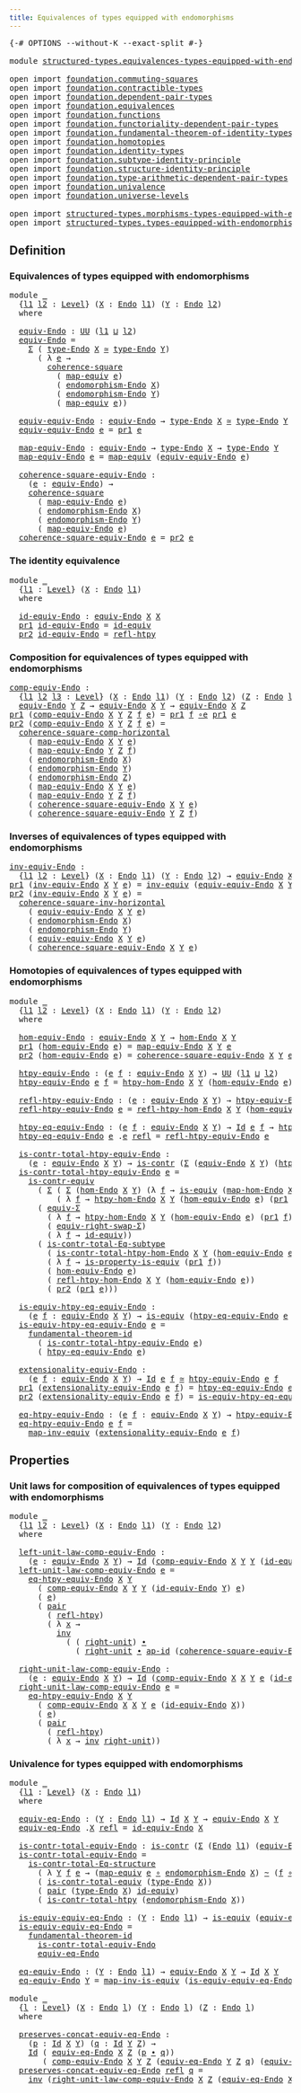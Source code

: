```yaml
---
title: Equivalences of types equipped with endomorphisms
---
```


<pre class="Agda"><a id="75" class="Symbol">{-#</a> <a id="79" class="Keyword">OPTIONS</a> <a id="87" class="Pragma">--without-K</a> <a id="99" class="Pragma">--exact-split</a> <a id="113" class="Symbol">#-}</a>

<a id="118" class="Keyword">module</a> <a id="125" href="structured-types.equivalences-types-equipped-with-endomorphisms.html" class="Module">structured-types.equivalences-types-equipped-with-endomorphisms</a> <a id="189" class="Keyword">where</a>

<a id="196" class="Keyword">open</a> <a id="201" class="Keyword">import</a> <a id="208" href="foundation.commuting-squares.html" class="Module">foundation.commuting-squares</a>
<a id="237" class="Keyword">open</a> <a id="242" class="Keyword">import</a> <a id="249" href="foundation.contractible-types.html" class="Module">foundation.contractible-types</a>
<a id="279" class="Keyword">open</a> <a id="284" class="Keyword">import</a> <a id="291" href="foundation.dependent-pair-types.html" class="Module">foundation.dependent-pair-types</a>
<a id="323" class="Keyword">open</a> <a id="328" class="Keyword">import</a> <a id="335" href="foundation.equivalences.html" class="Module">foundation.equivalences</a>
<a id="359" class="Keyword">open</a> <a id="364" class="Keyword">import</a> <a id="371" href="foundation.functions.html" class="Module">foundation.functions</a>
<a id="392" class="Keyword">open</a> <a id="397" class="Keyword">import</a> <a id="404" href="foundation.functoriality-dependent-pair-types.html" class="Module">foundation.functoriality-dependent-pair-types</a>
<a id="450" class="Keyword">open</a> <a id="455" class="Keyword">import</a> <a id="462" href="foundation.fundamental-theorem-of-identity-types.html" class="Module">foundation.fundamental-theorem-of-identity-types</a>
<a id="511" class="Keyword">open</a> <a id="516" class="Keyword">import</a> <a id="523" href="foundation.homotopies.html" class="Module">foundation.homotopies</a>
<a id="545" class="Keyword">open</a> <a id="550" class="Keyword">import</a> <a id="557" href="foundation.identity-types.html" class="Module">foundation.identity-types</a>
<a id="583" class="Keyword">open</a> <a id="588" class="Keyword">import</a> <a id="595" href="foundation.subtype-identity-principle.html" class="Module">foundation.subtype-identity-principle</a>
<a id="633" class="Keyword">open</a> <a id="638" class="Keyword">import</a> <a id="645" href="foundation.structure-identity-principle.html" class="Module">foundation.structure-identity-principle</a>
<a id="685" class="Keyword">open</a> <a id="690" class="Keyword">import</a> <a id="697" href="foundation.type-arithmetic-dependent-pair-types.html" class="Module">foundation.type-arithmetic-dependent-pair-types</a>
<a id="745" class="Keyword">open</a> <a id="750" class="Keyword">import</a> <a id="757" href="foundation.univalence.html" class="Module">foundation.univalence</a>
<a id="779" class="Keyword">open</a> <a id="784" class="Keyword">import</a> <a id="791" href="foundation.universe-levels.html" class="Module">foundation.universe-levels</a>

<a id="819" class="Keyword">open</a> <a id="824" class="Keyword">import</a> <a id="831" href="structured-types.morphisms-types-equipped-with-endomorphisms.html" class="Module">structured-types.morphisms-types-equipped-with-endomorphisms</a>
<a id="892" class="Keyword">open</a> <a id="897" class="Keyword">import</a> <a id="904" href="structured-types.types-equipped-with-endomorphisms.html" class="Module">structured-types.types-equipped-with-endomorphisms</a>
</pre>
## Definition

### Equivalences of types equipped with endomorphisms

<pre class="Agda"><a id="1038" class="Keyword">module</a> <a id="1045" href="structured-types.equivalences-types-equipped-with-endomorphisms.html#1045" class="Module">_</a>
  <a id="1049" class="Symbol">{</a><a id="1050" href="structured-types.equivalences-types-equipped-with-endomorphisms.html#1050" class="Bound">l1</a> <a id="1053" href="structured-types.equivalences-types-equipped-with-endomorphisms.html#1053" class="Bound">l2</a> <a id="1056" class="Symbol">:</a> <a id="1058" href="Agda.Primitive.html#597" class="Postulate">Level</a><a id="1063" class="Symbol">}</a> <a id="1065" class="Symbol">(</a><a id="1066" href="structured-types.equivalences-types-equipped-with-endomorphisms.html#1066" class="Bound">X</a> <a id="1068" class="Symbol">:</a> <a id="1070" href="structured-types.types-equipped-with-endomorphisms.html#454" class="Function">Endo</a> <a id="1075" href="structured-types.equivalences-types-equipped-with-endomorphisms.html#1050" class="Bound">l1</a><a id="1077" class="Symbol">)</a> <a id="1079" class="Symbol">(</a><a id="1080" href="structured-types.equivalences-types-equipped-with-endomorphisms.html#1080" class="Bound">Y</a> <a id="1082" class="Symbol">:</a> <a id="1084" href="structured-types.types-equipped-with-endomorphisms.html#454" class="Function">Endo</a> <a id="1089" href="structured-types.equivalences-types-equipped-with-endomorphisms.html#1053" class="Bound">l2</a><a id="1091" class="Symbol">)</a>
  <a id="1095" class="Keyword">where</a>

  <a id="1104" href="structured-types.equivalences-types-equipped-with-endomorphisms.html#1104" class="Function">equiv-Endo</a> <a id="1115" class="Symbol">:</a> <a id="1117" href="foundation-core.universe-levels.html#235" class="Primitive">UU</a> <a id="1120" class="Symbol">(</a><a id="1121" href="structured-types.equivalences-types-equipped-with-endomorphisms.html#1050" class="Bound">l1</a> <a id="1124" href="Agda.Primitive.html#810" class="Primitive Operator">⊔</a> <a id="1126" href="structured-types.equivalences-types-equipped-with-endomorphisms.html#1053" class="Bound">l2</a><a id="1128" class="Symbol">)</a>
  <a id="1132" href="structured-types.equivalences-types-equipped-with-endomorphisms.html#1104" class="Function">equiv-Endo</a> <a id="1143" class="Symbol">=</a>
    <a id="1149" href="foundation-core.dependent-pair-types.html#515" class="Record">Σ</a> <a id="1151" class="Symbol">(</a> <a id="1153" href="structured-types.types-equipped-with-endomorphisms.html#558" class="Function">type-Endo</a> <a id="1163" href="structured-types.equivalences-types-equipped-with-endomorphisms.html#1066" class="Bound">X</a> <a id="1165" href="foundation-core.equivalences.html#1621" class="Function Operator">≃</a> <a id="1167" href="structured-types.types-equipped-with-endomorphisms.html#558" class="Function">type-Endo</a> <a id="1177" href="structured-types.equivalences-types-equipped-with-endomorphisms.html#1080" class="Bound">Y</a><a id="1178" class="Symbol">)</a>
      <a id="1186" class="Symbol">(</a> <a id="1188" class="Symbol">λ</a> <a id="1190" href="structured-types.equivalences-types-equipped-with-endomorphisms.html#1190" class="Bound">e</a> <a id="1192" class="Symbol">→</a>
        <a id="1202" href="foundation-core.commuting-squares.html#545" class="Function">coherence-square</a>
          <a id="1229" class="Symbol">(</a> <a id="1231" href="foundation-core.equivalences.html#1821" class="Function">map-equiv</a> <a id="1241" href="structured-types.equivalences-types-equipped-with-endomorphisms.html#1190" class="Bound">e</a><a id="1242" class="Symbol">)</a>
          <a id="1254" class="Symbol">(</a> <a id="1256" href="structured-types.types-equipped-with-endomorphisms.html#598" class="Function">endomorphism-Endo</a> <a id="1274" href="structured-types.equivalences-types-equipped-with-endomorphisms.html#1066" class="Bound">X</a><a id="1275" class="Symbol">)</a>
          <a id="1287" class="Symbol">(</a> <a id="1289" href="structured-types.types-equipped-with-endomorphisms.html#598" class="Function">endomorphism-Endo</a> <a id="1307" href="structured-types.equivalences-types-equipped-with-endomorphisms.html#1080" class="Bound">Y</a><a id="1308" class="Symbol">)</a>
          <a id="1320" class="Symbol">(</a> <a id="1322" href="foundation-core.equivalences.html#1821" class="Function">map-equiv</a> <a id="1332" href="structured-types.equivalences-types-equipped-with-endomorphisms.html#1190" class="Bound">e</a><a id="1333" class="Symbol">))</a>

  <a id="1339" href="structured-types.equivalences-types-equipped-with-endomorphisms.html#1339" class="Function">equiv-equiv-Endo</a> <a id="1356" class="Symbol">:</a> <a id="1358" href="structured-types.equivalences-types-equipped-with-endomorphisms.html#1104" class="Function">equiv-Endo</a> <a id="1369" class="Symbol">→</a> <a id="1371" href="structured-types.types-equipped-with-endomorphisms.html#558" class="Function">type-Endo</a> <a id="1381" href="structured-types.equivalences-types-equipped-with-endomorphisms.html#1066" class="Bound">X</a> <a id="1383" href="foundation-core.equivalences.html#1621" class="Function Operator">≃</a> <a id="1385" href="structured-types.types-equipped-with-endomorphisms.html#558" class="Function">type-Endo</a> <a id="1395" href="structured-types.equivalences-types-equipped-with-endomorphisms.html#1080" class="Bound">Y</a>
  <a id="1399" href="structured-types.equivalences-types-equipped-with-endomorphisms.html#1339" class="Function">equiv-equiv-Endo</a> <a id="1416" href="structured-types.equivalences-types-equipped-with-endomorphisms.html#1416" class="Bound">e</a> <a id="1418" class="Symbol">=</a> <a id="1420" href="foundation-core.dependent-pair-types.html#605" class="Field">pr1</a> <a id="1424" href="structured-types.equivalences-types-equipped-with-endomorphisms.html#1416" class="Bound">e</a>
  
  <a id="1431" href="structured-types.equivalences-types-equipped-with-endomorphisms.html#1431" class="Function">map-equiv-Endo</a> <a id="1446" class="Symbol">:</a> <a id="1448" href="structured-types.equivalences-types-equipped-with-endomorphisms.html#1104" class="Function">equiv-Endo</a> <a id="1459" class="Symbol">→</a> <a id="1461" href="structured-types.types-equipped-with-endomorphisms.html#558" class="Function">type-Endo</a> <a id="1471" href="structured-types.equivalences-types-equipped-with-endomorphisms.html#1066" class="Bound">X</a> <a id="1473" class="Symbol">→</a> <a id="1475" href="structured-types.types-equipped-with-endomorphisms.html#558" class="Function">type-Endo</a> <a id="1485" href="structured-types.equivalences-types-equipped-with-endomorphisms.html#1080" class="Bound">Y</a>
  <a id="1489" href="structured-types.equivalences-types-equipped-with-endomorphisms.html#1431" class="Function">map-equiv-Endo</a> <a id="1504" href="structured-types.equivalences-types-equipped-with-endomorphisms.html#1504" class="Bound">e</a> <a id="1506" class="Symbol">=</a> <a id="1508" href="foundation-core.equivalences.html#1821" class="Function">map-equiv</a> <a id="1518" class="Symbol">(</a><a id="1519" href="structured-types.equivalences-types-equipped-with-endomorphisms.html#1339" class="Function">equiv-equiv-Endo</a> <a id="1536" href="structured-types.equivalences-types-equipped-with-endomorphisms.html#1504" class="Bound">e</a><a id="1537" class="Symbol">)</a>

  <a id="1542" href="structured-types.equivalences-types-equipped-with-endomorphisms.html#1542" class="Function">coherence-square-equiv-Endo</a> <a id="1570" class="Symbol">:</a>
    <a id="1576" class="Symbol">(</a><a id="1577" href="structured-types.equivalences-types-equipped-with-endomorphisms.html#1577" class="Bound">e</a> <a id="1579" class="Symbol">:</a> <a id="1581" href="structured-types.equivalences-types-equipped-with-endomorphisms.html#1104" class="Function">equiv-Endo</a><a id="1591" class="Symbol">)</a> <a id="1593" class="Symbol">→</a>
    <a id="1599" href="foundation-core.commuting-squares.html#545" class="Function">coherence-square</a>
      <a id="1622" class="Symbol">(</a> <a id="1624" href="structured-types.equivalences-types-equipped-with-endomorphisms.html#1431" class="Function">map-equiv-Endo</a> <a id="1639" href="structured-types.equivalences-types-equipped-with-endomorphisms.html#1577" class="Bound">e</a><a id="1640" class="Symbol">)</a>
      <a id="1648" class="Symbol">(</a> <a id="1650" href="structured-types.types-equipped-with-endomorphisms.html#598" class="Function">endomorphism-Endo</a> <a id="1668" href="structured-types.equivalences-types-equipped-with-endomorphisms.html#1066" class="Bound">X</a><a id="1669" class="Symbol">)</a>
      <a id="1677" class="Symbol">(</a> <a id="1679" href="structured-types.types-equipped-with-endomorphisms.html#598" class="Function">endomorphism-Endo</a> <a id="1697" href="structured-types.equivalences-types-equipped-with-endomorphisms.html#1080" class="Bound">Y</a><a id="1698" class="Symbol">)</a>
      <a id="1706" class="Symbol">(</a> <a id="1708" href="structured-types.equivalences-types-equipped-with-endomorphisms.html#1431" class="Function">map-equiv-Endo</a> <a id="1723" href="structured-types.equivalences-types-equipped-with-endomorphisms.html#1577" class="Bound">e</a><a id="1724" class="Symbol">)</a>
  <a id="1728" href="structured-types.equivalences-types-equipped-with-endomorphisms.html#1542" class="Function">coherence-square-equiv-Endo</a> <a id="1756" href="structured-types.equivalences-types-equipped-with-endomorphisms.html#1756" class="Bound">e</a> <a id="1758" class="Symbol">=</a> <a id="1760" href="foundation-core.dependent-pair-types.html#617" class="Field">pr2</a> <a id="1764" href="structured-types.equivalences-types-equipped-with-endomorphisms.html#1756" class="Bound">e</a>
</pre>
### The identity equivalence 

<pre class="Agda"><a id="1810" class="Keyword">module</a> <a id="1817" href="structured-types.equivalences-types-equipped-with-endomorphisms.html#1817" class="Module">_</a>
  <a id="1821" class="Symbol">{</a><a id="1822" href="structured-types.equivalences-types-equipped-with-endomorphisms.html#1822" class="Bound">l1</a> <a id="1825" class="Symbol">:</a> <a id="1827" href="Agda.Primitive.html#597" class="Postulate">Level</a><a id="1832" class="Symbol">}</a> <a id="1834" class="Symbol">(</a><a id="1835" href="structured-types.equivalences-types-equipped-with-endomorphisms.html#1835" class="Bound">X</a> <a id="1837" class="Symbol">:</a> <a id="1839" href="structured-types.types-equipped-with-endomorphisms.html#454" class="Function">Endo</a> <a id="1844" href="structured-types.equivalences-types-equipped-with-endomorphisms.html#1822" class="Bound">l1</a><a id="1846" class="Symbol">)</a>
  <a id="1850" class="Keyword">where</a>

  <a id="1859" href="structured-types.equivalences-types-equipped-with-endomorphisms.html#1859" class="Function">id-equiv-Endo</a> <a id="1873" class="Symbol">:</a> <a id="1875" href="structured-types.equivalences-types-equipped-with-endomorphisms.html#1104" class="Function">equiv-Endo</a> <a id="1886" href="structured-types.equivalences-types-equipped-with-endomorphisms.html#1835" class="Bound">X</a> <a id="1888" href="structured-types.equivalences-types-equipped-with-endomorphisms.html#1835" class="Bound">X</a>
  <a id="1892" href="foundation-core.dependent-pair-types.html#605" class="Field">pr1</a> <a id="1896" href="structured-types.equivalences-types-equipped-with-endomorphisms.html#1859" class="Function">id-equiv-Endo</a> <a id="1910" class="Symbol">=</a> <a id="1912" href="foundation-core.equivalences.html#2494" class="Function">id-equiv</a>
  <a id="1923" href="foundation-core.dependent-pair-types.html#617" class="Field">pr2</a> <a id="1927" href="structured-types.equivalences-types-equipped-with-endomorphisms.html#1859" class="Function">id-equiv-Endo</a> <a id="1941" class="Symbol">=</a> <a id="1943" href="foundation-core.homotopies.html#1368" class="Function">refl-htpy</a>
</pre>
### Composition for equivalences of types equipped with endomorphisms

<pre class="Agda"><a id="comp-equiv-Endo"></a><a id="2037" href="structured-types.equivalences-types-equipped-with-endomorphisms.html#2037" class="Function">comp-equiv-Endo</a> <a id="2053" class="Symbol">:</a>
  <a id="2057" class="Symbol">{</a><a id="2058" href="structured-types.equivalences-types-equipped-with-endomorphisms.html#2058" class="Bound">l1</a> <a id="2061" href="structured-types.equivalences-types-equipped-with-endomorphisms.html#2061" class="Bound">l2</a> <a id="2064" href="structured-types.equivalences-types-equipped-with-endomorphisms.html#2064" class="Bound">l3</a> <a id="2067" class="Symbol">:</a> <a id="2069" href="Agda.Primitive.html#597" class="Postulate">Level</a><a id="2074" class="Symbol">}</a> <a id="2076" class="Symbol">(</a><a id="2077" href="structured-types.equivalences-types-equipped-with-endomorphisms.html#2077" class="Bound">X</a> <a id="2079" class="Symbol">:</a> <a id="2081" href="structured-types.types-equipped-with-endomorphisms.html#454" class="Function">Endo</a> <a id="2086" href="structured-types.equivalences-types-equipped-with-endomorphisms.html#2058" class="Bound">l1</a><a id="2088" class="Symbol">)</a> <a id="2090" class="Symbol">(</a><a id="2091" href="structured-types.equivalences-types-equipped-with-endomorphisms.html#2091" class="Bound">Y</a> <a id="2093" class="Symbol">:</a> <a id="2095" href="structured-types.types-equipped-with-endomorphisms.html#454" class="Function">Endo</a> <a id="2100" href="structured-types.equivalences-types-equipped-with-endomorphisms.html#2061" class="Bound">l2</a><a id="2102" class="Symbol">)</a> <a id="2104" class="Symbol">(</a><a id="2105" href="structured-types.equivalences-types-equipped-with-endomorphisms.html#2105" class="Bound">Z</a> <a id="2107" class="Symbol">:</a> <a id="2109" href="structured-types.types-equipped-with-endomorphisms.html#454" class="Function">Endo</a> <a id="2114" href="structured-types.equivalences-types-equipped-with-endomorphisms.html#2064" class="Bound">l3</a><a id="2116" class="Symbol">)</a> <a id="2118" class="Symbol">→</a>
  <a id="2122" href="structured-types.equivalences-types-equipped-with-endomorphisms.html#1104" class="Function">equiv-Endo</a> <a id="2133" href="structured-types.equivalences-types-equipped-with-endomorphisms.html#2091" class="Bound">Y</a> <a id="2135" href="structured-types.equivalences-types-equipped-with-endomorphisms.html#2105" class="Bound">Z</a> <a id="2137" class="Symbol">→</a> <a id="2139" href="structured-types.equivalences-types-equipped-with-endomorphisms.html#1104" class="Function">equiv-Endo</a> <a id="2150" href="structured-types.equivalences-types-equipped-with-endomorphisms.html#2077" class="Bound">X</a> <a id="2152" href="structured-types.equivalences-types-equipped-with-endomorphisms.html#2091" class="Bound">Y</a> <a id="2154" class="Symbol">→</a> <a id="2156" href="structured-types.equivalences-types-equipped-with-endomorphisms.html#1104" class="Function">equiv-Endo</a> <a id="2167" href="structured-types.equivalences-types-equipped-with-endomorphisms.html#2077" class="Bound">X</a> <a id="2169" href="structured-types.equivalences-types-equipped-with-endomorphisms.html#2105" class="Bound">Z</a>
<a id="2171" href="foundation-core.dependent-pair-types.html#605" class="Field">pr1</a> <a id="2175" class="Symbol">(</a><a id="2176" href="structured-types.equivalences-types-equipped-with-endomorphisms.html#2037" class="Function">comp-equiv-Endo</a> <a id="2192" href="structured-types.equivalences-types-equipped-with-endomorphisms.html#2192" class="Bound">X</a> <a id="2194" href="structured-types.equivalences-types-equipped-with-endomorphisms.html#2194" class="Bound">Y</a> <a id="2196" href="structured-types.equivalences-types-equipped-with-endomorphisms.html#2196" class="Bound">Z</a> <a id="2198" href="structured-types.equivalences-types-equipped-with-endomorphisms.html#2198" class="Bound">f</a> <a id="2200" href="structured-types.equivalences-types-equipped-with-endomorphisms.html#2200" class="Bound">e</a><a id="2201" class="Symbol">)</a> <a id="2203" class="Symbol">=</a> <a id="2205" href="foundation-core.dependent-pair-types.html#605" class="Field">pr1</a> <a id="2209" href="structured-types.equivalences-types-equipped-with-endomorphisms.html#2198" class="Bound">f</a> <a id="2211" href="foundation-core.equivalences.html#7869" class="Function Operator">∘e</a> <a id="2214" href="foundation-core.dependent-pair-types.html#605" class="Field">pr1</a> <a id="2218" href="structured-types.equivalences-types-equipped-with-endomorphisms.html#2200" class="Bound">e</a>
<a id="2220" href="foundation-core.dependent-pair-types.html#617" class="Field">pr2</a> <a id="2224" class="Symbol">(</a><a id="2225" href="structured-types.equivalences-types-equipped-with-endomorphisms.html#2037" class="Function">comp-equiv-Endo</a> <a id="2241" href="structured-types.equivalences-types-equipped-with-endomorphisms.html#2241" class="Bound">X</a> <a id="2243" href="structured-types.equivalences-types-equipped-with-endomorphisms.html#2243" class="Bound">Y</a> <a id="2245" href="structured-types.equivalences-types-equipped-with-endomorphisms.html#2245" class="Bound">Z</a> <a id="2247" href="structured-types.equivalences-types-equipped-with-endomorphisms.html#2247" class="Bound">f</a> <a id="2249" href="structured-types.equivalences-types-equipped-with-endomorphisms.html#2249" class="Bound">e</a><a id="2250" class="Symbol">)</a> <a id="2252" class="Symbol">=</a>
  <a id="2256" href="foundation-core.commuting-squares.html#881" class="Function">coherence-square-comp-horizontal</a>
    <a id="2293" class="Symbol">(</a> <a id="2295" href="structured-types.equivalences-types-equipped-with-endomorphisms.html#1431" class="Function">map-equiv-Endo</a> <a id="2310" href="structured-types.equivalences-types-equipped-with-endomorphisms.html#2241" class="Bound">X</a> <a id="2312" href="structured-types.equivalences-types-equipped-with-endomorphisms.html#2243" class="Bound">Y</a> <a id="2314" href="structured-types.equivalences-types-equipped-with-endomorphisms.html#2249" class="Bound">e</a><a id="2315" class="Symbol">)</a>
    <a id="2321" class="Symbol">(</a> <a id="2323" href="structured-types.equivalences-types-equipped-with-endomorphisms.html#1431" class="Function">map-equiv-Endo</a> <a id="2338" href="structured-types.equivalences-types-equipped-with-endomorphisms.html#2243" class="Bound">Y</a> <a id="2340" href="structured-types.equivalences-types-equipped-with-endomorphisms.html#2245" class="Bound">Z</a> <a id="2342" href="structured-types.equivalences-types-equipped-with-endomorphisms.html#2247" class="Bound">f</a><a id="2343" class="Symbol">)</a>
    <a id="2349" class="Symbol">(</a> <a id="2351" href="structured-types.types-equipped-with-endomorphisms.html#598" class="Function">endomorphism-Endo</a> <a id="2369" href="structured-types.equivalences-types-equipped-with-endomorphisms.html#2241" class="Bound">X</a><a id="2370" class="Symbol">)</a>
    <a id="2376" class="Symbol">(</a> <a id="2378" href="structured-types.types-equipped-with-endomorphisms.html#598" class="Function">endomorphism-Endo</a> <a id="2396" href="structured-types.equivalences-types-equipped-with-endomorphisms.html#2243" class="Bound">Y</a><a id="2397" class="Symbol">)</a>
    <a id="2403" class="Symbol">(</a> <a id="2405" href="structured-types.types-equipped-with-endomorphisms.html#598" class="Function">endomorphism-Endo</a> <a id="2423" href="structured-types.equivalences-types-equipped-with-endomorphisms.html#2245" class="Bound">Z</a><a id="2424" class="Symbol">)</a>
    <a id="2430" class="Symbol">(</a> <a id="2432" href="structured-types.equivalences-types-equipped-with-endomorphisms.html#1431" class="Function">map-equiv-Endo</a> <a id="2447" href="structured-types.equivalences-types-equipped-with-endomorphisms.html#2241" class="Bound">X</a> <a id="2449" href="structured-types.equivalences-types-equipped-with-endomorphisms.html#2243" class="Bound">Y</a> <a id="2451" href="structured-types.equivalences-types-equipped-with-endomorphisms.html#2249" class="Bound">e</a><a id="2452" class="Symbol">)</a>
    <a id="2458" class="Symbol">(</a> <a id="2460" href="structured-types.equivalences-types-equipped-with-endomorphisms.html#1431" class="Function">map-equiv-Endo</a> <a id="2475" href="structured-types.equivalences-types-equipped-with-endomorphisms.html#2243" class="Bound">Y</a> <a id="2477" href="structured-types.equivalences-types-equipped-with-endomorphisms.html#2245" class="Bound">Z</a> <a id="2479" href="structured-types.equivalences-types-equipped-with-endomorphisms.html#2247" class="Bound">f</a><a id="2480" class="Symbol">)</a>
    <a id="2486" class="Symbol">(</a> <a id="2488" href="structured-types.equivalences-types-equipped-with-endomorphisms.html#1542" class="Function">coherence-square-equiv-Endo</a> <a id="2516" href="structured-types.equivalences-types-equipped-with-endomorphisms.html#2241" class="Bound">X</a> <a id="2518" href="structured-types.equivalences-types-equipped-with-endomorphisms.html#2243" class="Bound">Y</a> <a id="2520" href="structured-types.equivalences-types-equipped-with-endomorphisms.html#2249" class="Bound">e</a><a id="2521" class="Symbol">)</a>
    <a id="2527" class="Symbol">(</a> <a id="2529" href="structured-types.equivalences-types-equipped-with-endomorphisms.html#1542" class="Function">coherence-square-equiv-Endo</a> <a id="2557" href="structured-types.equivalences-types-equipped-with-endomorphisms.html#2243" class="Bound">Y</a> <a id="2559" href="structured-types.equivalences-types-equipped-with-endomorphisms.html#2245" class="Bound">Z</a> <a id="2561" href="structured-types.equivalences-types-equipped-with-endomorphisms.html#2247" class="Bound">f</a><a id="2562" class="Symbol">)</a>
</pre>
### Inverses of equivalences of types equipped with endomorphisms

<pre class="Agda"><a id="inv-equiv-Endo"></a><a id="2644" href="structured-types.equivalences-types-equipped-with-endomorphisms.html#2644" class="Function">inv-equiv-Endo</a> <a id="2659" class="Symbol">:</a>
  <a id="2663" class="Symbol">{</a><a id="2664" href="structured-types.equivalences-types-equipped-with-endomorphisms.html#2664" class="Bound">l1</a> <a id="2667" href="structured-types.equivalences-types-equipped-with-endomorphisms.html#2667" class="Bound">l2</a> <a id="2670" class="Symbol">:</a> <a id="2672" href="Agda.Primitive.html#597" class="Postulate">Level</a><a id="2677" class="Symbol">}</a> <a id="2679" class="Symbol">(</a><a id="2680" href="structured-types.equivalences-types-equipped-with-endomorphisms.html#2680" class="Bound">X</a> <a id="2682" class="Symbol">:</a> <a id="2684" href="structured-types.types-equipped-with-endomorphisms.html#454" class="Function">Endo</a> <a id="2689" href="structured-types.equivalences-types-equipped-with-endomorphisms.html#2664" class="Bound">l1</a><a id="2691" class="Symbol">)</a> <a id="2693" class="Symbol">(</a><a id="2694" href="structured-types.equivalences-types-equipped-with-endomorphisms.html#2694" class="Bound">Y</a> <a id="2696" class="Symbol">:</a> <a id="2698" href="structured-types.types-equipped-with-endomorphisms.html#454" class="Function">Endo</a> <a id="2703" href="structured-types.equivalences-types-equipped-with-endomorphisms.html#2667" class="Bound">l2</a><a id="2705" class="Symbol">)</a> <a id="2707" class="Symbol">→</a> <a id="2709" href="structured-types.equivalences-types-equipped-with-endomorphisms.html#1104" class="Function">equiv-Endo</a> <a id="2720" href="structured-types.equivalences-types-equipped-with-endomorphisms.html#2680" class="Bound">X</a> <a id="2722" href="structured-types.equivalences-types-equipped-with-endomorphisms.html#2694" class="Bound">Y</a> <a id="2724" class="Symbol">→</a> <a id="2726" href="structured-types.equivalences-types-equipped-with-endomorphisms.html#1104" class="Function">equiv-Endo</a> <a id="2737" href="structured-types.equivalences-types-equipped-with-endomorphisms.html#2694" class="Bound">Y</a> <a id="2739" href="structured-types.equivalences-types-equipped-with-endomorphisms.html#2680" class="Bound">X</a>
<a id="2741" href="foundation-core.dependent-pair-types.html#605" class="Field">pr1</a> <a id="2745" class="Symbol">(</a><a id="2746" href="structured-types.equivalences-types-equipped-with-endomorphisms.html#2644" class="Function">inv-equiv-Endo</a> <a id="2761" href="structured-types.equivalences-types-equipped-with-endomorphisms.html#2761" class="Bound">X</a> <a id="2763" href="structured-types.equivalences-types-equipped-with-endomorphisms.html#2763" class="Bound">Y</a> <a id="2765" href="structured-types.equivalences-types-equipped-with-endomorphisms.html#2765" class="Bound">e</a><a id="2766" class="Symbol">)</a> <a id="2768" class="Symbol">=</a> <a id="2770" href="foundation-core.equivalences.html#5721" class="Function">inv-equiv</a> <a id="2780" class="Symbol">(</a><a id="2781" href="structured-types.equivalences-types-equipped-with-endomorphisms.html#1339" class="Function">equiv-equiv-Endo</a> <a id="2798" href="structured-types.equivalences-types-equipped-with-endomorphisms.html#2761" class="Bound">X</a> <a id="2800" href="structured-types.equivalences-types-equipped-with-endomorphisms.html#2763" class="Bound">Y</a> <a id="2802" href="structured-types.equivalences-types-equipped-with-endomorphisms.html#2765" class="Bound">e</a><a id="2803" class="Symbol">)</a>
<a id="2805" href="foundation-core.dependent-pair-types.html#617" class="Field">pr2</a> <a id="2809" class="Symbol">(</a><a id="2810" href="structured-types.equivalences-types-equipped-with-endomorphisms.html#2644" class="Function">inv-equiv-Endo</a> <a id="2825" href="structured-types.equivalences-types-equipped-with-endomorphisms.html#2825" class="Bound">X</a> <a id="2827" href="structured-types.equivalences-types-equipped-with-endomorphisms.html#2827" class="Bound">Y</a> <a id="2829" href="structured-types.equivalences-types-equipped-with-endomorphisms.html#2829" class="Bound">e</a><a id="2830" class="Symbol">)</a> <a id="2832" class="Symbol">=</a>
  <a id="2836" href="foundation.commuting-squares.html#708" class="Function">coherence-square-inv-horizontal</a>
    <a id="2872" class="Symbol">(</a> <a id="2874" href="structured-types.equivalences-types-equipped-with-endomorphisms.html#1339" class="Function">equiv-equiv-Endo</a> <a id="2891" href="structured-types.equivalences-types-equipped-with-endomorphisms.html#2825" class="Bound">X</a> <a id="2893" href="structured-types.equivalences-types-equipped-with-endomorphisms.html#2827" class="Bound">Y</a> <a id="2895" href="structured-types.equivalences-types-equipped-with-endomorphisms.html#2829" class="Bound">e</a><a id="2896" class="Symbol">)</a>
    <a id="2902" class="Symbol">(</a> <a id="2904" href="structured-types.types-equipped-with-endomorphisms.html#598" class="Function">endomorphism-Endo</a> <a id="2922" href="structured-types.equivalences-types-equipped-with-endomorphisms.html#2825" class="Bound">X</a><a id="2923" class="Symbol">)</a>
    <a id="2929" class="Symbol">(</a> <a id="2931" href="structured-types.types-equipped-with-endomorphisms.html#598" class="Function">endomorphism-Endo</a> <a id="2949" href="structured-types.equivalences-types-equipped-with-endomorphisms.html#2827" class="Bound">Y</a><a id="2950" class="Symbol">)</a>
    <a id="2956" class="Symbol">(</a> <a id="2958" href="structured-types.equivalences-types-equipped-with-endomorphisms.html#1339" class="Function">equiv-equiv-Endo</a> <a id="2975" href="structured-types.equivalences-types-equipped-with-endomorphisms.html#2825" class="Bound">X</a> <a id="2977" href="structured-types.equivalences-types-equipped-with-endomorphisms.html#2827" class="Bound">Y</a> <a id="2979" href="structured-types.equivalences-types-equipped-with-endomorphisms.html#2829" class="Bound">e</a><a id="2980" class="Symbol">)</a>
    <a id="2986" class="Symbol">(</a> <a id="2988" href="structured-types.equivalences-types-equipped-with-endomorphisms.html#1542" class="Function">coherence-square-equiv-Endo</a> <a id="3016" href="structured-types.equivalences-types-equipped-with-endomorphisms.html#2825" class="Bound">X</a> <a id="3018" href="structured-types.equivalences-types-equipped-with-endomorphisms.html#2827" class="Bound">Y</a> <a id="3020" href="structured-types.equivalences-types-equipped-with-endomorphisms.html#2829" class="Bound">e</a><a id="3021" class="Symbol">)</a>
</pre>
### Homotopies of equivalences of types equipped with endomorphisms

<pre class="Agda"><a id="3105" class="Keyword">module</a> <a id="3112" href="structured-types.equivalences-types-equipped-with-endomorphisms.html#3112" class="Module">_</a>
  <a id="3116" class="Symbol">{</a><a id="3117" href="structured-types.equivalences-types-equipped-with-endomorphisms.html#3117" class="Bound">l1</a> <a id="3120" href="structured-types.equivalences-types-equipped-with-endomorphisms.html#3120" class="Bound">l2</a> <a id="3123" class="Symbol">:</a> <a id="3125" href="Agda.Primitive.html#597" class="Postulate">Level</a><a id="3130" class="Symbol">}</a> <a id="3132" class="Symbol">(</a><a id="3133" href="structured-types.equivalences-types-equipped-with-endomorphisms.html#3133" class="Bound">X</a> <a id="3135" class="Symbol">:</a> <a id="3137" href="structured-types.types-equipped-with-endomorphisms.html#454" class="Function">Endo</a> <a id="3142" href="structured-types.equivalences-types-equipped-with-endomorphisms.html#3117" class="Bound">l1</a><a id="3144" class="Symbol">)</a> <a id="3146" class="Symbol">(</a><a id="3147" href="structured-types.equivalences-types-equipped-with-endomorphisms.html#3147" class="Bound">Y</a> <a id="3149" class="Symbol">:</a> <a id="3151" href="structured-types.types-equipped-with-endomorphisms.html#454" class="Function">Endo</a> <a id="3156" href="structured-types.equivalences-types-equipped-with-endomorphisms.html#3120" class="Bound">l2</a><a id="3158" class="Symbol">)</a>
  <a id="3162" class="Keyword">where</a>

  <a id="3171" href="structured-types.equivalences-types-equipped-with-endomorphisms.html#3171" class="Function">hom-equiv-Endo</a> <a id="3186" class="Symbol">:</a> <a id="3188" href="structured-types.equivalences-types-equipped-with-endomorphisms.html#1104" class="Function">equiv-Endo</a> <a id="3199" href="structured-types.equivalences-types-equipped-with-endomorphisms.html#3133" class="Bound">X</a> <a id="3201" href="structured-types.equivalences-types-equipped-with-endomorphisms.html#3147" class="Bound">Y</a> <a id="3203" class="Symbol">→</a> <a id="3205" href="structured-types.morphisms-types-equipped-with-endomorphisms.html#845" class="Function">hom-Endo</a> <a id="3214" href="structured-types.equivalences-types-equipped-with-endomorphisms.html#3133" class="Bound">X</a> <a id="3216" href="structured-types.equivalences-types-equipped-with-endomorphisms.html#3147" class="Bound">Y</a>
  <a id="3220" href="foundation-core.dependent-pair-types.html#605" class="Field">pr1</a> <a id="3224" class="Symbol">(</a><a id="3225" href="structured-types.equivalences-types-equipped-with-endomorphisms.html#3171" class="Function">hom-equiv-Endo</a> <a id="3240" href="structured-types.equivalences-types-equipped-with-endomorphisms.html#3240" class="Bound">e</a><a id="3241" class="Symbol">)</a> <a id="3243" class="Symbol">=</a> <a id="3245" href="structured-types.equivalences-types-equipped-with-endomorphisms.html#1431" class="Function">map-equiv-Endo</a> <a id="3260" href="structured-types.equivalences-types-equipped-with-endomorphisms.html#3133" class="Bound">X</a> <a id="3262" href="structured-types.equivalences-types-equipped-with-endomorphisms.html#3147" class="Bound">Y</a> <a id="3264" href="structured-types.equivalences-types-equipped-with-endomorphisms.html#3240" class="Bound">e</a>
  <a id="3268" href="foundation-core.dependent-pair-types.html#617" class="Field">pr2</a> <a id="3272" class="Symbol">(</a><a id="3273" href="structured-types.equivalences-types-equipped-with-endomorphisms.html#3171" class="Function">hom-equiv-Endo</a> <a id="3288" href="structured-types.equivalences-types-equipped-with-endomorphisms.html#3288" class="Bound">e</a><a id="3289" class="Symbol">)</a> <a id="3291" class="Symbol">=</a> <a id="3293" href="structured-types.equivalences-types-equipped-with-endomorphisms.html#1542" class="Function">coherence-square-equiv-Endo</a> <a id="3321" href="structured-types.equivalences-types-equipped-with-endomorphisms.html#3133" class="Bound">X</a> <a id="3323" href="structured-types.equivalences-types-equipped-with-endomorphisms.html#3147" class="Bound">Y</a> <a id="3325" href="structured-types.equivalences-types-equipped-with-endomorphisms.html#3288" class="Bound">e</a>

  <a id="3330" href="structured-types.equivalences-types-equipped-with-endomorphisms.html#3330" class="Function">htpy-equiv-Endo</a> <a id="3346" class="Symbol">:</a> <a id="3348" class="Symbol">(</a><a id="3349" href="structured-types.equivalences-types-equipped-with-endomorphisms.html#3349" class="Bound">e</a> <a id="3351" href="structured-types.equivalences-types-equipped-with-endomorphisms.html#3351" class="Bound">f</a> <a id="3353" class="Symbol">:</a> <a id="3355" href="structured-types.equivalences-types-equipped-with-endomorphisms.html#1104" class="Function">equiv-Endo</a> <a id="3366" href="structured-types.equivalences-types-equipped-with-endomorphisms.html#3133" class="Bound">X</a> <a id="3368" href="structured-types.equivalences-types-equipped-with-endomorphisms.html#3147" class="Bound">Y</a><a id="3369" class="Symbol">)</a> <a id="3371" class="Symbol">→</a> <a id="3373" href="foundation-core.universe-levels.html#235" class="Primitive">UU</a> <a id="3376" class="Symbol">(</a><a id="3377" href="structured-types.equivalences-types-equipped-with-endomorphisms.html#3117" class="Bound">l1</a> <a id="3380" href="Agda.Primitive.html#810" class="Primitive Operator">⊔</a> <a id="3382" href="structured-types.equivalences-types-equipped-with-endomorphisms.html#3120" class="Bound">l2</a><a id="3384" class="Symbol">)</a>
  <a id="3388" href="structured-types.equivalences-types-equipped-with-endomorphisms.html#3330" class="Function">htpy-equiv-Endo</a> <a id="3404" href="structured-types.equivalences-types-equipped-with-endomorphisms.html#3404" class="Bound">e</a> <a id="3406" href="structured-types.equivalences-types-equipped-with-endomorphisms.html#3406" class="Bound">f</a> <a id="3408" class="Symbol">=</a> <a id="3410" href="structured-types.morphisms-types-equipped-with-endomorphisms.html#1431" class="Function">htpy-hom-Endo</a> <a id="3424" href="structured-types.equivalences-types-equipped-with-endomorphisms.html#3133" class="Bound">X</a> <a id="3426" href="structured-types.equivalences-types-equipped-with-endomorphisms.html#3147" class="Bound">Y</a> <a id="3428" class="Symbol">(</a><a id="3429" href="structured-types.equivalences-types-equipped-with-endomorphisms.html#3171" class="Function">hom-equiv-Endo</a> <a id="3444" href="structured-types.equivalences-types-equipped-with-endomorphisms.html#3404" class="Bound">e</a><a id="3445" class="Symbol">)</a> <a id="3447" class="Symbol">(</a><a id="3448" href="structured-types.equivalences-types-equipped-with-endomorphisms.html#3171" class="Function">hom-equiv-Endo</a> <a id="3463" href="structured-types.equivalences-types-equipped-with-endomorphisms.html#3406" class="Bound">f</a><a id="3464" class="Symbol">)</a>

  <a id="3469" href="structured-types.equivalences-types-equipped-with-endomorphisms.html#3469" class="Function">refl-htpy-equiv-Endo</a> <a id="3490" class="Symbol">:</a> <a id="3492" class="Symbol">(</a><a id="3493" href="structured-types.equivalences-types-equipped-with-endomorphisms.html#3493" class="Bound">e</a> <a id="3495" class="Symbol">:</a> <a id="3497" href="structured-types.equivalences-types-equipped-with-endomorphisms.html#1104" class="Function">equiv-Endo</a> <a id="3508" href="structured-types.equivalences-types-equipped-with-endomorphisms.html#3133" class="Bound">X</a> <a id="3510" href="structured-types.equivalences-types-equipped-with-endomorphisms.html#3147" class="Bound">Y</a><a id="3511" class="Symbol">)</a> <a id="3513" class="Symbol">→</a> <a id="3515" href="structured-types.equivalences-types-equipped-with-endomorphisms.html#3330" class="Function">htpy-equiv-Endo</a> <a id="3531" href="structured-types.equivalences-types-equipped-with-endomorphisms.html#3493" class="Bound">e</a> <a id="3533" href="structured-types.equivalences-types-equipped-with-endomorphisms.html#3493" class="Bound">e</a>
  <a id="3537" href="structured-types.equivalences-types-equipped-with-endomorphisms.html#3469" class="Function">refl-htpy-equiv-Endo</a> <a id="3558" href="structured-types.equivalences-types-equipped-with-endomorphisms.html#3558" class="Bound">e</a> <a id="3560" class="Symbol">=</a> <a id="3562" href="structured-types.morphisms-types-equipped-with-endomorphisms.html#1720" class="Function">refl-htpy-hom-Endo</a> <a id="3581" href="structured-types.equivalences-types-equipped-with-endomorphisms.html#3133" class="Bound">X</a> <a id="3583" href="structured-types.equivalences-types-equipped-with-endomorphisms.html#3147" class="Bound">Y</a> <a id="3585" class="Symbol">(</a><a id="3586" href="structured-types.equivalences-types-equipped-with-endomorphisms.html#3171" class="Function">hom-equiv-Endo</a> <a id="3601" href="structured-types.equivalences-types-equipped-with-endomorphisms.html#3558" class="Bound">e</a><a id="3602" class="Symbol">)</a>

  <a id="3607" href="structured-types.equivalences-types-equipped-with-endomorphisms.html#3607" class="Function">htpy-eq-equiv-Endo</a> <a id="3626" class="Symbol">:</a> <a id="3628" class="Symbol">(</a><a id="3629" href="structured-types.equivalences-types-equipped-with-endomorphisms.html#3629" class="Bound">e</a> <a id="3631" href="structured-types.equivalences-types-equipped-with-endomorphisms.html#3631" class="Bound">f</a> <a id="3633" class="Symbol">:</a> <a id="3635" href="structured-types.equivalences-types-equipped-with-endomorphisms.html#1104" class="Function">equiv-Endo</a> <a id="3646" href="structured-types.equivalences-types-equipped-with-endomorphisms.html#3133" class="Bound">X</a> <a id="3648" href="structured-types.equivalences-types-equipped-with-endomorphisms.html#3147" class="Bound">Y</a><a id="3649" class="Symbol">)</a> <a id="3651" class="Symbol">→</a> <a id="3653" href="foundation-core.identity-types.html#1767" class="Datatype">Id</a> <a id="3656" href="structured-types.equivalences-types-equipped-with-endomorphisms.html#3629" class="Bound">e</a> <a id="3658" href="structured-types.equivalences-types-equipped-with-endomorphisms.html#3631" class="Bound">f</a> <a id="3660" class="Symbol">→</a> <a id="3662" href="structured-types.equivalences-types-equipped-with-endomorphisms.html#3330" class="Function">htpy-equiv-Endo</a> <a id="3678" href="structured-types.equivalences-types-equipped-with-endomorphisms.html#3629" class="Bound">e</a> <a id="3680" href="structured-types.equivalences-types-equipped-with-endomorphisms.html#3631" class="Bound">f</a>
  <a id="3684" href="structured-types.equivalences-types-equipped-with-endomorphisms.html#3607" class="Function">htpy-eq-equiv-Endo</a> <a id="3703" href="structured-types.equivalences-types-equipped-with-endomorphisms.html#3703" class="Bound">e</a> <a id="3705" class="DottedPattern Symbol">.</a><a id="3706" href="structured-types.equivalences-types-equipped-with-endomorphisms.html#3703" class="DottedPattern Bound">e</a> <a id="3708" href="foundation-core.identity-types.html#1820" class="InductiveConstructor">refl</a> <a id="3713" class="Symbol">=</a> <a id="3715" href="structured-types.equivalences-types-equipped-with-endomorphisms.html#3469" class="Function">refl-htpy-equiv-Endo</a> <a id="3736" href="structured-types.equivalences-types-equipped-with-endomorphisms.html#3703" class="Bound">e</a>

  <a id="3741" href="structured-types.equivalences-types-equipped-with-endomorphisms.html#3741" class="Function">is-contr-total-htpy-equiv-Endo</a> <a id="3772" class="Symbol">:</a>
    <a id="3778" class="Symbol">(</a><a id="3779" href="structured-types.equivalences-types-equipped-with-endomorphisms.html#3779" class="Bound">e</a> <a id="3781" class="Symbol">:</a> <a id="3783" href="structured-types.equivalences-types-equipped-with-endomorphisms.html#1104" class="Function">equiv-Endo</a> <a id="3794" href="structured-types.equivalences-types-equipped-with-endomorphisms.html#3133" class="Bound">X</a> <a id="3796" href="structured-types.equivalences-types-equipped-with-endomorphisms.html#3147" class="Bound">Y</a><a id="3797" class="Symbol">)</a> <a id="3799" class="Symbol">→</a> <a id="3801" href="foundation-core.contractible-types.html#1006" class="Function">is-contr</a> <a id="3810" class="Symbol">(</a><a id="3811" href="foundation-core.dependent-pair-types.html#515" class="Record">Σ</a> <a id="3813" class="Symbol">(</a><a id="3814" href="structured-types.equivalences-types-equipped-with-endomorphisms.html#1104" class="Function">equiv-Endo</a> <a id="3825" href="structured-types.equivalences-types-equipped-with-endomorphisms.html#3133" class="Bound">X</a> <a id="3827" href="structured-types.equivalences-types-equipped-with-endomorphisms.html#3147" class="Bound">Y</a><a id="3828" class="Symbol">)</a> <a id="3830" class="Symbol">(</a><a id="3831" href="structured-types.equivalences-types-equipped-with-endomorphisms.html#3330" class="Function">htpy-equiv-Endo</a> <a id="3847" href="structured-types.equivalences-types-equipped-with-endomorphisms.html#3779" class="Bound">e</a><a id="3848" class="Symbol">))</a>
  <a id="3853" href="structured-types.equivalences-types-equipped-with-endomorphisms.html#3741" class="Function">is-contr-total-htpy-equiv-Endo</a> <a id="3884" href="structured-types.equivalences-types-equipped-with-endomorphisms.html#3884" class="Bound">e</a> <a id="3886" class="Symbol">=</a>
    <a id="3892" href="foundation-core.contractible-types.html#3304" class="Function">is-contr-equiv</a>
      <a id="3913" class="Symbol">(</a> <a id="3915" href="foundation-core.dependent-pair-types.html#515" class="Record">Σ</a> <a id="3917" class="Symbol">(</a> <a id="3919" href="foundation-core.dependent-pair-types.html#515" class="Record">Σ</a> <a id="3921" class="Symbol">(</a><a id="3922" href="structured-types.morphisms-types-equipped-with-endomorphisms.html#845" class="Function">hom-Endo</a> <a id="3931" href="structured-types.equivalences-types-equipped-with-endomorphisms.html#3133" class="Bound">X</a> <a id="3933" href="structured-types.equivalences-types-equipped-with-endomorphisms.html#3147" class="Bound">Y</a><a id="3934" class="Symbol">)</a> <a id="3936" class="Symbol">(λ</a> <a id="3939" href="structured-types.equivalences-types-equipped-with-endomorphisms.html#3939" class="Bound">f</a> <a id="3941" class="Symbol">→</a> <a id="3943" href="foundation-core.equivalences.html#1556" class="Function">is-equiv</a> <a id="3952" class="Symbol">(</a><a id="3953" href="structured-types.morphisms-types-equipped-with-endomorphisms.html#1000" class="Function">map-hom-Endo</a> <a id="3966" href="structured-types.equivalences-types-equipped-with-endomorphisms.html#3133" class="Bound">X</a> <a id="3968" href="structured-types.equivalences-types-equipped-with-endomorphisms.html#3147" class="Bound">Y</a> <a id="3970" href="structured-types.equivalences-types-equipped-with-endomorphisms.html#3939" class="Bound">f</a><a id="3971" class="Symbol">)))</a>
          <a id="3985" class="Symbol">(</a> <a id="3987" class="Symbol">λ</a> <a id="3989" href="structured-types.equivalences-types-equipped-with-endomorphisms.html#3989" class="Bound">f</a> <a id="3991" class="Symbol">→</a> <a id="3993" href="structured-types.morphisms-types-equipped-with-endomorphisms.html#1431" class="Function">htpy-hom-Endo</a> <a id="4007" href="structured-types.equivalences-types-equipped-with-endomorphisms.html#3133" class="Bound">X</a> <a id="4009" href="structured-types.equivalences-types-equipped-with-endomorphisms.html#3147" class="Bound">Y</a> <a id="4011" class="Symbol">(</a><a id="4012" href="structured-types.equivalences-types-equipped-with-endomorphisms.html#3171" class="Function">hom-equiv-Endo</a> <a id="4027" href="structured-types.equivalences-types-equipped-with-endomorphisms.html#3884" class="Bound">e</a><a id="4028" class="Symbol">)</a> <a id="4030" class="Symbol">(</a><a id="4031" href="foundation-core.dependent-pair-types.html#605" class="Field">pr1</a> <a id="4035" href="structured-types.equivalences-types-equipped-with-endomorphisms.html#3989" class="Bound">f</a><a id="4036" class="Symbol">)))</a>
      <a id="4046" class="Symbol">(</a> <a id="4048" href="foundation-core.functoriality-dependent-pair-types.html#10884" class="Function">equiv-Σ</a>
        <a id="4064" class="Symbol">(</a> <a id="4066" class="Symbol">λ</a> <a id="4068" href="structured-types.equivalences-types-equipped-with-endomorphisms.html#4068" class="Bound">f</a> <a id="4070" class="Symbol">→</a> <a id="4072" href="structured-types.morphisms-types-equipped-with-endomorphisms.html#1431" class="Function">htpy-hom-Endo</a> <a id="4086" href="structured-types.equivalences-types-equipped-with-endomorphisms.html#3133" class="Bound">X</a> <a id="4088" href="structured-types.equivalences-types-equipped-with-endomorphisms.html#3147" class="Bound">Y</a> <a id="4090" class="Symbol">(</a><a id="4091" href="structured-types.equivalences-types-equipped-with-endomorphisms.html#3171" class="Function">hom-equiv-Endo</a> <a id="4106" href="structured-types.equivalences-types-equipped-with-endomorphisms.html#3884" class="Bound">e</a><a id="4107" class="Symbol">)</a> <a id="4109" class="Symbol">(</a><a id="4110" href="foundation-core.dependent-pair-types.html#605" class="Field">pr1</a> <a id="4114" href="structured-types.equivalences-types-equipped-with-endomorphisms.html#4068" class="Bound">f</a><a id="4115" class="Symbol">))</a>
        <a id="4126" class="Symbol">(</a> <a id="4128" href="foundation-core.type-arithmetic-dependent-pair-types.html#11376" class="Function">equiv-right-swap-Σ</a><a id="4146" class="Symbol">)</a>
        <a id="4156" class="Symbol">(</a> <a id="4158" class="Symbol">λ</a> <a id="4160" href="structured-types.equivalences-types-equipped-with-endomorphisms.html#4160" class="Bound">f</a> <a id="4162" class="Symbol">→</a> <a id="4164" href="foundation-core.equivalences.html#2494" class="Function">id-equiv</a><a id="4172" class="Symbol">))</a>
      <a id="4181" class="Symbol">(</a> <a id="4183" href="foundation-core.subtype-identity-principle.html#1586" class="Function">is-contr-total-Eq-subtype</a>
        <a id="4217" class="Symbol">(</a> <a id="4219" href="structured-types.morphisms-types-equipped-with-endomorphisms.html#2004" class="Function">is-contr-total-htpy-hom-Endo</a> <a id="4248" href="structured-types.equivalences-types-equipped-with-endomorphisms.html#3133" class="Bound">X</a> <a id="4250" href="structured-types.equivalences-types-equipped-with-endomorphisms.html#3147" class="Bound">Y</a> <a id="4252" class="Symbol">(</a><a id="4253" href="structured-types.equivalences-types-equipped-with-endomorphisms.html#3171" class="Function">hom-equiv-Endo</a> <a id="4268" href="structured-types.equivalences-types-equipped-with-endomorphisms.html#3884" class="Bound">e</a><a id="4269" class="Symbol">))</a>
        <a id="4280" class="Symbol">(</a> <a id="4282" class="Symbol">λ</a> <a id="4284" href="structured-types.equivalences-types-equipped-with-endomorphisms.html#4284" class="Bound">f</a> <a id="4286" class="Symbol">→</a> <a id="4288" href="foundation.equivalences.html#11289" class="Function">is-property-is-equiv</a> <a id="4309" class="Symbol">(</a><a id="4310" href="foundation-core.dependent-pair-types.html#605" class="Field">pr1</a> <a id="4314" href="structured-types.equivalences-types-equipped-with-endomorphisms.html#4284" class="Bound">f</a><a id="4315" class="Symbol">))</a>
        <a id="4326" class="Symbol">(</a> <a id="4328" href="structured-types.equivalences-types-equipped-with-endomorphisms.html#3171" class="Function">hom-equiv-Endo</a> <a id="4343" href="structured-types.equivalences-types-equipped-with-endomorphisms.html#3884" class="Bound">e</a><a id="4344" class="Symbol">)</a>
        <a id="4354" class="Symbol">(</a> <a id="4356" href="structured-types.morphisms-types-equipped-with-endomorphisms.html#1720" class="Function">refl-htpy-hom-Endo</a> <a id="4375" href="structured-types.equivalences-types-equipped-with-endomorphisms.html#3133" class="Bound">X</a> <a id="4377" href="structured-types.equivalences-types-equipped-with-endomorphisms.html#3147" class="Bound">Y</a> <a id="4379" class="Symbol">(</a><a id="4380" href="structured-types.equivalences-types-equipped-with-endomorphisms.html#3171" class="Function">hom-equiv-Endo</a> <a id="4395" href="structured-types.equivalences-types-equipped-with-endomorphisms.html#3884" class="Bound">e</a><a id="4396" class="Symbol">))</a>
        <a id="4407" class="Symbol">(</a> <a id="4409" href="foundation-core.dependent-pair-types.html#617" class="Field">pr2</a> <a id="4413" class="Symbol">(</a><a id="4414" href="foundation-core.dependent-pair-types.html#605" class="Field">pr1</a> <a id="4418" href="structured-types.equivalences-types-equipped-with-endomorphisms.html#3884" class="Bound">e</a><a id="4419" class="Symbol">)))</a>

  <a id="4426" href="structured-types.equivalences-types-equipped-with-endomorphisms.html#4426" class="Function">is-equiv-htpy-eq-equiv-Endo</a> <a id="4454" class="Symbol">:</a>
    <a id="4460" class="Symbol">(</a><a id="4461" href="structured-types.equivalences-types-equipped-with-endomorphisms.html#4461" class="Bound">e</a> <a id="4463" href="structured-types.equivalences-types-equipped-with-endomorphisms.html#4463" class="Bound">f</a> <a id="4465" class="Symbol">:</a> <a id="4467" href="structured-types.equivalences-types-equipped-with-endomorphisms.html#1104" class="Function">equiv-Endo</a> <a id="4478" href="structured-types.equivalences-types-equipped-with-endomorphisms.html#3133" class="Bound">X</a> <a id="4480" href="structured-types.equivalences-types-equipped-with-endomorphisms.html#3147" class="Bound">Y</a><a id="4481" class="Symbol">)</a> <a id="4483" class="Symbol">→</a> <a id="4485" href="foundation-core.equivalences.html#1556" class="Function">is-equiv</a> <a id="4494" class="Symbol">(</a><a id="4495" href="structured-types.equivalences-types-equipped-with-endomorphisms.html#3607" class="Function">htpy-eq-equiv-Endo</a> <a id="4514" href="structured-types.equivalences-types-equipped-with-endomorphisms.html#4461" class="Bound">e</a> <a id="4516" href="structured-types.equivalences-types-equipped-with-endomorphisms.html#4463" class="Bound">f</a><a id="4517" class="Symbol">)</a>
  <a id="4521" href="structured-types.equivalences-types-equipped-with-endomorphisms.html#4426" class="Function">is-equiv-htpy-eq-equiv-Endo</a> <a id="4549" href="structured-types.equivalences-types-equipped-with-endomorphisms.html#4549" class="Bound">e</a> <a id="4551" class="Symbol">=</a>
    <a id="4557" href="foundation-core.fundamental-theorem-of-identity-types.html#1894" class="Function">fundamental-theorem-id</a>
      <a id="4586" class="Symbol">(</a> <a id="4588" href="structured-types.equivalences-types-equipped-with-endomorphisms.html#3741" class="Function">is-contr-total-htpy-equiv-Endo</a> <a id="4619" href="structured-types.equivalences-types-equipped-with-endomorphisms.html#4549" class="Bound">e</a><a id="4620" class="Symbol">)</a>
      <a id="4628" class="Symbol">(</a> <a id="4630" href="structured-types.equivalences-types-equipped-with-endomorphisms.html#3607" class="Function">htpy-eq-equiv-Endo</a> <a id="4649" href="structured-types.equivalences-types-equipped-with-endomorphisms.html#4549" class="Bound">e</a><a id="4650" class="Symbol">)</a>

  <a id="4655" href="structured-types.equivalences-types-equipped-with-endomorphisms.html#4655" class="Function">extensionality-equiv-Endo</a> <a id="4681" class="Symbol">:</a>
    <a id="4687" class="Symbol">(</a><a id="4688" href="structured-types.equivalences-types-equipped-with-endomorphisms.html#4688" class="Bound">e</a> <a id="4690" href="structured-types.equivalences-types-equipped-with-endomorphisms.html#4690" class="Bound">f</a> <a id="4692" class="Symbol">:</a> <a id="4694" href="structured-types.equivalences-types-equipped-with-endomorphisms.html#1104" class="Function">equiv-Endo</a> <a id="4705" href="structured-types.equivalences-types-equipped-with-endomorphisms.html#3133" class="Bound">X</a> <a id="4707" href="structured-types.equivalences-types-equipped-with-endomorphisms.html#3147" class="Bound">Y</a><a id="4708" class="Symbol">)</a> <a id="4710" class="Symbol">→</a> <a id="4712" href="foundation-core.identity-types.html#1767" class="Datatype">Id</a> <a id="4715" href="structured-types.equivalences-types-equipped-with-endomorphisms.html#4688" class="Bound">e</a> <a id="4717" href="structured-types.equivalences-types-equipped-with-endomorphisms.html#4690" class="Bound">f</a> <a id="4719" href="foundation-core.equivalences.html#1621" class="Function Operator">≃</a> <a id="4721" href="structured-types.equivalences-types-equipped-with-endomorphisms.html#3330" class="Function">htpy-equiv-Endo</a> <a id="4737" href="structured-types.equivalences-types-equipped-with-endomorphisms.html#4688" class="Bound">e</a> <a id="4739" href="structured-types.equivalences-types-equipped-with-endomorphisms.html#4690" class="Bound">f</a>
  <a id="4743" href="foundation-core.dependent-pair-types.html#605" class="Field">pr1</a> <a id="4747" class="Symbol">(</a><a id="4748" href="structured-types.equivalences-types-equipped-with-endomorphisms.html#4655" class="Function">extensionality-equiv-Endo</a> <a id="4774" href="structured-types.equivalences-types-equipped-with-endomorphisms.html#4774" class="Bound">e</a> <a id="4776" href="structured-types.equivalences-types-equipped-with-endomorphisms.html#4776" class="Bound">f</a><a id="4777" class="Symbol">)</a> <a id="4779" class="Symbol">=</a> <a id="4781" href="structured-types.equivalences-types-equipped-with-endomorphisms.html#3607" class="Function">htpy-eq-equiv-Endo</a> <a id="4800" href="structured-types.equivalences-types-equipped-with-endomorphisms.html#4774" class="Bound">e</a> <a id="4802" href="structured-types.equivalences-types-equipped-with-endomorphisms.html#4776" class="Bound">f</a>
  <a id="4806" href="foundation-core.dependent-pair-types.html#617" class="Field">pr2</a> <a id="4810" class="Symbol">(</a><a id="4811" href="structured-types.equivalences-types-equipped-with-endomorphisms.html#4655" class="Function">extensionality-equiv-Endo</a> <a id="4837" href="structured-types.equivalences-types-equipped-with-endomorphisms.html#4837" class="Bound">e</a> <a id="4839" href="structured-types.equivalences-types-equipped-with-endomorphisms.html#4839" class="Bound">f</a><a id="4840" class="Symbol">)</a> <a id="4842" class="Symbol">=</a> <a id="4844" href="structured-types.equivalences-types-equipped-with-endomorphisms.html#4426" class="Function">is-equiv-htpy-eq-equiv-Endo</a> <a id="4872" href="structured-types.equivalences-types-equipped-with-endomorphisms.html#4837" class="Bound">e</a> <a id="4874" href="structured-types.equivalences-types-equipped-with-endomorphisms.html#4839" class="Bound">f</a>

  <a id="4879" href="structured-types.equivalences-types-equipped-with-endomorphisms.html#4879" class="Function">eq-htpy-equiv-Endo</a> <a id="4898" class="Symbol">:</a> <a id="4900" class="Symbol">(</a><a id="4901" href="structured-types.equivalences-types-equipped-with-endomorphisms.html#4901" class="Bound">e</a> <a id="4903" href="structured-types.equivalences-types-equipped-with-endomorphisms.html#4903" class="Bound">f</a> <a id="4905" class="Symbol">:</a> <a id="4907" href="structured-types.equivalences-types-equipped-with-endomorphisms.html#1104" class="Function">equiv-Endo</a> <a id="4918" href="structured-types.equivalences-types-equipped-with-endomorphisms.html#3133" class="Bound">X</a> <a id="4920" href="structured-types.equivalences-types-equipped-with-endomorphisms.html#3147" class="Bound">Y</a><a id="4921" class="Symbol">)</a> <a id="4923" class="Symbol">→</a> <a id="4925" href="structured-types.equivalences-types-equipped-with-endomorphisms.html#3330" class="Function">htpy-equiv-Endo</a> <a id="4941" href="structured-types.equivalences-types-equipped-with-endomorphisms.html#4901" class="Bound">e</a> <a id="4943" href="structured-types.equivalences-types-equipped-with-endomorphisms.html#4903" class="Bound">f</a> <a id="4945" class="Symbol">→</a> <a id="4947" href="foundation-core.identity-types.html#1767" class="Datatype">Id</a> <a id="4950" href="structured-types.equivalences-types-equipped-with-endomorphisms.html#4901" class="Bound">e</a> <a id="4952" href="structured-types.equivalences-types-equipped-with-endomorphisms.html#4903" class="Bound">f</a>
  <a id="4956" href="structured-types.equivalences-types-equipped-with-endomorphisms.html#4879" class="Function">eq-htpy-equiv-Endo</a> <a id="4975" href="structured-types.equivalences-types-equipped-with-endomorphisms.html#4975" class="Bound">e</a> <a id="4977" href="structured-types.equivalences-types-equipped-with-endomorphisms.html#4977" class="Bound">f</a> <a id="4979" class="Symbol">=</a>
    <a id="4985" href="foundation-core.equivalences.html#5036" class="Function">map-inv-equiv</a> <a id="4999" class="Symbol">(</a><a id="5000" href="structured-types.equivalences-types-equipped-with-endomorphisms.html#4655" class="Function">extensionality-equiv-Endo</a> <a id="5026" href="structured-types.equivalences-types-equipped-with-endomorphisms.html#4975" class="Bound">e</a> <a id="5028" href="structured-types.equivalences-types-equipped-with-endomorphisms.html#4977" class="Bound">f</a><a id="5029" class="Symbol">)</a>
</pre>
## Properties

### Unit laws for composition of equivalences of types equipped with endomorphisms

<pre class="Agda"><a id="5143" class="Keyword">module</a> <a id="5150" href="structured-types.equivalences-types-equipped-with-endomorphisms.html#5150" class="Module">_</a>
  <a id="5154" class="Symbol">{</a><a id="5155" href="structured-types.equivalences-types-equipped-with-endomorphisms.html#5155" class="Bound">l1</a> <a id="5158" href="structured-types.equivalences-types-equipped-with-endomorphisms.html#5158" class="Bound">l2</a> <a id="5161" class="Symbol">:</a> <a id="5163" href="Agda.Primitive.html#597" class="Postulate">Level</a><a id="5168" class="Symbol">}</a> <a id="5170" class="Symbol">(</a><a id="5171" href="structured-types.equivalences-types-equipped-with-endomorphisms.html#5171" class="Bound">X</a> <a id="5173" class="Symbol">:</a> <a id="5175" href="structured-types.types-equipped-with-endomorphisms.html#454" class="Function">Endo</a> <a id="5180" href="structured-types.equivalences-types-equipped-with-endomorphisms.html#5155" class="Bound">l1</a><a id="5182" class="Symbol">)</a> <a id="5184" class="Symbol">(</a><a id="5185" href="structured-types.equivalences-types-equipped-with-endomorphisms.html#5185" class="Bound">Y</a> <a id="5187" class="Symbol">:</a> <a id="5189" href="structured-types.types-equipped-with-endomorphisms.html#454" class="Function">Endo</a> <a id="5194" href="structured-types.equivalences-types-equipped-with-endomorphisms.html#5158" class="Bound">l2</a><a id="5196" class="Symbol">)</a>
  <a id="5200" class="Keyword">where</a>

  <a id="5209" href="structured-types.equivalences-types-equipped-with-endomorphisms.html#5209" class="Function">left-unit-law-comp-equiv-Endo</a> <a id="5239" class="Symbol">:</a>
    <a id="5245" class="Symbol">(</a><a id="5246" href="structured-types.equivalences-types-equipped-with-endomorphisms.html#5246" class="Bound">e</a> <a id="5248" class="Symbol">:</a> <a id="5250" href="structured-types.equivalences-types-equipped-with-endomorphisms.html#1104" class="Function">equiv-Endo</a> <a id="5261" href="structured-types.equivalences-types-equipped-with-endomorphisms.html#5171" class="Bound">X</a> <a id="5263" href="structured-types.equivalences-types-equipped-with-endomorphisms.html#5185" class="Bound">Y</a><a id="5264" class="Symbol">)</a> <a id="5266" class="Symbol">→</a> <a id="5268" href="foundation-core.identity-types.html#1767" class="Datatype">Id</a> <a id="5271" class="Symbol">(</a><a id="5272" href="structured-types.equivalences-types-equipped-with-endomorphisms.html#2037" class="Function">comp-equiv-Endo</a> <a id="5288" href="structured-types.equivalences-types-equipped-with-endomorphisms.html#5171" class="Bound">X</a> <a id="5290" href="structured-types.equivalences-types-equipped-with-endomorphisms.html#5185" class="Bound">Y</a> <a id="5292" href="structured-types.equivalences-types-equipped-with-endomorphisms.html#5185" class="Bound">Y</a> <a id="5294" class="Symbol">(</a><a id="5295" href="structured-types.equivalences-types-equipped-with-endomorphisms.html#1859" class="Function">id-equiv-Endo</a> <a id="5309" href="structured-types.equivalences-types-equipped-with-endomorphisms.html#5185" class="Bound">Y</a><a id="5310" class="Symbol">)</a> <a id="5312" href="structured-types.equivalences-types-equipped-with-endomorphisms.html#5246" class="Bound">e</a><a id="5313" class="Symbol">)</a> <a id="5315" href="structured-types.equivalences-types-equipped-with-endomorphisms.html#5246" class="Bound">e</a>
  <a id="5319" href="structured-types.equivalences-types-equipped-with-endomorphisms.html#5209" class="Function">left-unit-law-comp-equiv-Endo</a> <a id="5349" href="structured-types.equivalences-types-equipped-with-endomorphisms.html#5349" class="Bound">e</a> <a id="5351" class="Symbol">=</a>
    <a id="5357" href="structured-types.equivalences-types-equipped-with-endomorphisms.html#4879" class="Function">eq-htpy-equiv-Endo</a> <a id="5376" href="structured-types.equivalences-types-equipped-with-endomorphisms.html#5171" class="Bound">X</a> <a id="5378" href="structured-types.equivalences-types-equipped-with-endomorphisms.html#5185" class="Bound">Y</a>
      <a id="5386" class="Symbol">(</a> <a id="5388" href="structured-types.equivalences-types-equipped-with-endomorphisms.html#2037" class="Function">comp-equiv-Endo</a> <a id="5404" href="structured-types.equivalences-types-equipped-with-endomorphisms.html#5171" class="Bound">X</a> <a id="5406" href="structured-types.equivalences-types-equipped-with-endomorphisms.html#5185" class="Bound">Y</a> <a id="5408" href="structured-types.equivalences-types-equipped-with-endomorphisms.html#5185" class="Bound">Y</a> <a id="5410" class="Symbol">(</a><a id="5411" href="structured-types.equivalences-types-equipped-with-endomorphisms.html#1859" class="Function">id-equiv-Endo</a> <a id="5425" href="structured-types.equivalences-types-equipped-with-endomorphisms.html#5185" class="Bound">Y</a><a id="5426" class="Symbol">)</a> <a id="5428" href="structured-types.equivalences-types-equipped-with-endomorphisms.html#5349" class="Bound">e</a><a id="5429" class="Symbol">)</a>
      <a id="5437" class="Symbol">(</a> <a id="5439" href="structured-types.equivalences-types-equipped-with-endomorphisms.html#5349" class="Bound">e</a><a id="5440" class="Symbol">)</a>
      <a id="5448" class="Symbol">(</a> <a id="5450" href="foundation-core.dependent-pair-types.html#588" class="InductiveConstructor">pair</a>
        <a id="5463" class="Symbol">(</a> <a id="5465" href="foundation-core.homotopies.html#1368" class="Function">refl-htpy</a><a id="5474" class="Symbol">)</a>
        <a id="5484" class="Symbol">(</a> <a id="5486" class="Symbol">λ</a> <a id="5488" href="structured-types.equivalences-types-equipped-with-endomorphisms.html#5488" class="Bound">x</a> <a id="5490" class="Symbol">→</a>
          <a id="5502" href="foundation-core.identity-types.html#2729" class="Function">inv</a>
            <a id="5518" class="Symbol">(</a> <a id="5520" class="Symbol">(</a> <a id="5522" href="foundation-core.identity-types.html#3074" class="Function">right-unit</a><a id="5532" class="Symbol">)</a> <a id="5534" href="foundation-core.identity-types.html#2425" class="Function Operator">∙</a>
              <a id="5550" class="Symbol">(</a> <a id="5552" href="foundation-core.identity-types.html#3074" class="Function">right-unit</a> <a id="5563" href="foundation-core.identity-types.html#2425" class="Function Operator">∙</a> <a id="5565" href="foundation-core.identity-types.html#4166" class="Function">ap-id</a> <a id="5571" class="Symbol">(</a><a id="5572" href="structured-types.equivalences-types-equipped-with-endomorphisms.html#1542" class="Function">coherence-square-equiv-Endo</a> <a id="5600" href="structured-types.equivalences-types-equipped-with-endomorphisms.html#5171" class="Bound">X</a> <a id="5602" href="structured-types.equivalences-types-equipped-with-endomorphisms.html#5185" class="Bound">Y</a> <a id="5604" href="structured-types.equivalences-types-equipped-with-endomorphisms.html#5349" class="Bound">e</a> <a id="5606" href="structured-types.equivalences-types-equipped-with-endomorphisms.html#5488" class="Bound">x</a><a id="5607" class="Symbol">)))))</a>

  <a id="5616" href="structured-types.equivalences-types-equipped-with-endomorphisms.html#5616" class="Function">right-unit-law-comp-equiv-Endo</a> <a id="5647" class="Symbol">:</a>
    <a id="5653" class="Symbol">(</a><a id="5654" href="structured-types.equivalences-types-equipped-with-endomorphisms.html#5654" class="Bound">e</a> <a id="5656" class="Symbol">:</a> <a id="5658" href="structured-types.equivalences-types-equipped-with-endomorphisms.html#1104" class="Function">equiv-Endo</a> <a id="5669" href="structured-types.equivalences-types-equipped-with-endomorphisms.html#5171" class="Bound">X</a> <a id="5671" href="structured-types.equivalences-types-equipped-with-endomorphisms.html#5185" class="Bound">Y</a><a id="5672" class="Symbol">)</a> <a id="5674" class="Symbol">→</a> <a id="5676" href="foundation-core.identity-types.html#1767" class="Datatype">Id</a> <a id="5679" class="Symbol">(</a><a id="5680" href="structured-types.equivalences-types-equipped-with-endomorphisms.html#2037" class="Function">comp-equiv-Endo</a> <a id="5696" href="structured-types.equivalences-types-equipped-with-endomorphisms.html#5171" class="Bound">X</a> <a id="5698" href="structured-types.equivalences-types-equipped-with-endomorphisms.html#5171" class="Bound">X</a> <a id="5700" href="structured-types.equivalences-types-equipped-with-endomorphisms.html#5185" class="Bound">Y</a> <a id="5702" href="structured-types.equivalences-types-equipped-with-endomorphisms.html#5654" class="Bound">e</a> <a id="5704" class="Symbol">(</a><a id="5705" href="structured-types.equivalences-types-equipped-with-endomorphisms.html#1859" class="Function">id-equiv-Endo</a> <a id="5719" href="structured-types.equivalences-types-equipped-with-endomorphisms.html#5171" class="Bound">X</a><a id="5720" class="Symbol">))</a> <a id="5723" href="structured-types.equivalences-types-equipped-with-endomorphisms.html#5654" class="Bound">e</a>
  <a id="5727" href="structured-types.equivalences-types-equipped-with-endomorphisms.html#5616" class="Function">right-unit-law-comp-equiv-Endo</a> <a id="5758" href="structured-types.equivalences-types-equipped-with-endomorphisms.html#5758" class="Bound">e</a> <a id="5760" class="Symbol">=</a>
    <a id="5766" href="structured-types.equivalences-types-equipped-with-endomorphisms.html#4879" class="Function">eq-htpy-equiv-Endo</a> <a id="5785" href="structured-types.equivalences-types-equipped-with-endomorphisms.html#5171" class="Bound">X</a> <a id="5787" href="structured-types.equivalences-types-equipped-with-endomorphisms.html#5185" class="Bound">Y</a>
      <a id="5795" class="Symbol">(</a> <a id="5797" href="structured-types.equivalences-types-equipped-with-endomorphisms.html#2037" class="Function">comp-equiv-Endo</a> <a id="5813" href="structured-types.equivalences-types-equipped-with-endomorphisms.html#5171" class="Bound">X</a> <a id="5815" href="structured-types.equivalences-types-equipped-with-endomorphisms.html#5171" class="Bound">X</a> <a id="5817" href="structured-types.equivalences-types-equipped-with-endomorphisms.html#5185" class="Bound">Y</a> <a id="5819" href="structured-types.equivalences-types-equipped-with-endomorphisms.html#5758" class="Bound">e</a> <a id="5821" class="Symbol">(</a><a id="5822" href="structured-types.equivalences-types-equipped-with-endomorphisms.html#1859" class="Function">id-equiv-Endo</a> <a id="5836" href="structured-types.equivalences-types-equipped-with-endomorphisms.html#5171" class="Bound">X</a><a id="5837" class="Symbol">))</a>
      <a id="5846" class="Symbol">(</a> <a id="5848" href="structured-types.equivalences-types-equipped-with-endomorphisms.html#5758" class="Bound">e</a><a id="5849" class="Symbol">)</a>
      <a id="5857" class="Symbol">(</a> <a id="5859" href="foundation-core.dependent-pair-types.html#588" class="InductiveConstructor">pair</a>
        <a id="5872" class="Symbol">(</a> <a id="5874" href="foundation-core.homotopies.html#1368" class="Function">refl-htpy</a><a id="5883" class="Symbol">)</a>
        <a id="5893" class="Symbol">(</a> <a id="5895" class="Symbol">λ</a> <a id="5897" href="structured-types.equivalences-types-equipped-with-endomorphisms.html#5897" class="Bound">x</a> <a id="5899" class="Symbol">→</a> <a id="5901" href="foundation-core.identity-types.html#2729" class="Function">inv</a> <a id="5905" href="foundation-core.identity-types.html#3074" class="Function">right-unit</a><a id="5915" class="Symbol">))</a>
</pre>
### Univalence for types equipped with endomorphisms

<pre class="Agda"><a id="5985" class="Keyword">module</a> <a id="5992" href="structured-types.equivalences-types-equipped-with-endomorphisms.html#5992" class="Module">_</a>
  <a id="5996" class="Symbol">{</a><a id="5997" href="structured-types.equivalences-types-equipped-with-endomorphisms.html#5997" class="Bound">l1</a> <a id="6000" class="Symbol">:</a> <a id="6002" href="Agda.Primitive.html#597" class="Postulate">Level</a><a id="6007" class="Symbol">}</a> <a id="6009" class="Symbol">(</a><a id="6010" href="structured-types.equivalences-types-equipped-with-endomorphisms.html#6010" class="Bound">X</a> <a id="6012" class="Symbol">:</a> <a id="6014" href="structured-types.types-equipped-with-endomorphisms.html#454" class="Function">Endo</a> <a id="6019" href="structured-types.equivalences-types-equipped-with-endomorphisms.html#5997" class="Bound">l1</a><a id="6021" class="Symbol">)</a>
  <a id="6025" class="Keyword">where</a>

  <a id="6034" href="structured-types.equivalences-types-equipped-with-endomorphisms.html#6034" class="Function">equiv-eq-Endo</a> <a id="6048" class="Symbol">:</a> <a id="6050" class="Symbol">(</a><a id="6051" href="structured-types.equivalences-types-equipped-with-endomorphisms.html#6051" class="Bound">Y</a> <a id="6053" class="Symbol">:</a> <a id="6055" href="structured-types.types-equipped-with-endomorphisms.html#454" class="Function">Endo</a> <a id="6060" href="structured-types.equivalences-types-equipped-with-endomorphisms.html#5997" class="Bound">l1</a><a id="6062" class="Symbol">)</a> <a id="6064" class="Symbol">→</a> <a id="6066" href="foundation-core.identity-types.html#1767" class="Datatype">Id</a> <a id="6069" href="structured-types.equivalences-types-equipped-with-endomorphisms.html#6010" class="Bound">X</a> <a id="6071" href="structured-types.equivalences-types-equipped-with-endomorphisms.html#6051" class="Bound">Y</a> <a id="6073" class="Symbol">→</a> <a id="6075" href="structured-types.equivalences-types-equipped-with-endomorphisms.html#1104" class="Function">equiv-Endo</a> <a id="6086" href="structured-types.equivalences-types-equipped-with-endomorphisms.html#6010" class="Bound">X</a> <a id="6088" href="structured-types.equivalences-types-equipped-with-endomorphisms.html#6051" class="Bound">Y</a>
  <a id="6092" href="structured-types.equivalences-types-equipped-with-endomorphisms.html#6034" class="Function">equiv-eq-Endo</a> <a id="6106" class="DottedPattern Symbol">.</a><a id="6107" href="structured-types.equivalences-types-equipped-with-endomorphisms.html#6010" class="DottedPattern Bound">X</a> <a id="6109" href="foundation-core.identity-types.html#1820" class="InductiveConstructor">refl</a> <a id="6114" class="Symbol">=</a> <a id="6116" href="structured-types.equivalences-types-equipped-with-endomorphisms.html#1859" class="Function">id-equiv-Endo</a> <a id="6130" href="structured-types.equivalences-types-equipped-with-endomorphisms.html#6010" class="Bound">X</a>
  
  <a id="6137" href="structured-types.equivalences-types-equipped-with-endomorphisms.html#6137" class="Function">is-contr-total-equiv-Endo</a> <a id="6163" class="Symbol">:</a> <a id="6165" href="foundation-core.contractible-types.html#1006" class="Function">is-contr</a> <a id="6174" class="Symbol">(</a><a id="6175" href="foundation-core.dependent-pair-types.html#515" class="Record">Σ</a> <a id="6177" class="Symbol">(</a><a id="6178" href="structured-types.types-equipped-with-endomorphisms.html#454" class="Function">Endo</a> <a id="6183" href="structured-types.equivalences-types-equipped-with-endomorphisms.html#5997" class="Bound">l1</a><a id="6185" class="Symbol">)</a> <a id="6187" class="Symbol">(</a><a id="6188" href="structured-types.equivalences-types-equipped-with-endomorphisms.html#1104" class="Function">equiv-Endo</a> <a id="6199" href="structured-types.equivalences-types-equipped-with-endomorphisms.html#6010" class="Bound">X</a><a id="6200" class="Symbol">))</a>
  <a id="6205" href="structured-types.equivalences-types-equipped-with-endomorphisms.html#6137" class="Function">is-contr-total-equiv-Endo</a> <a id="6231" class="Symbol">=</a>
    <a id="6237" href="foundation.structure-identity-principle.html#1355" class="Function">is-contr-total-Eq-structure</a>
      <a id="6271" class="Symbol">(</a> <a id="6273" class="Symbol">λ</a> <a id="6275" href="structured-types.equivalences-types-equipped-with-endomorphisms.html#6275" class="Bound">Y</a> <a id="6277" href="structured-types.equivalences-types-equipped-with-endomorphisms.html#6277" class="Bound">f</a> <a id="6279" href="structured-types.equivalences-types-equipped-with-endomorphisms.html#6279" class="Bound">e</a> <a id="6281" class="Symbol">→</a> <a id="6283" class="Symbol">(</a><a id="6284" href="foundation-core.equivalences.html#1821" class="Function">map-equiv</a> <a id="6294" href="structured-types.equivalences-types-equipped-with-endomorphisms.html#6279" class="Bound">e</a> <a id="6296" href="foundation-core.functions.html#420" class="Function Operator">∘</a> <a id="6298" href="structured-types.types-equipped-with-endomorphisms.html#598" class="Function">endomorphism-Endo</a> <a id="6316" href="structured-types.equivalences-types-equipped-with-endomorphisms.html#6010" class="Bound">X</a><a id="6317" class="Symbol">)</a> <a id="6319" href="foundation-core.homotopies.html#1249" class="Function Operator">~</a> <a id="6321" class="Symbol">(</a><a id="6322" href="structured-types.equivalences-types-equipped-with-endomorphisms.html#6277" class="Bound">f</a> <a id="6324" href="foundation-core.functions.html#420" class="Function Operator">∘</a> <a id="6326" href="foundation-core.equivalences.html#1821" class="Function">map-equiv</a> <a id="6336" href="structured-types.equivalences-types-equipped-with-endomorphisms.html#6279" class="Bound">e</a><a id="6337" class="Symbol">))</a>
      <a id="6346" class="Symbol">(</a> <a id="6348" href="foundation-core.univalence.html#2381" class="Function">is-contr-total-equiv</a> <a id="6369" class="Symbol">(</a><a id="6370" href="structured-types.types-equipped-with-endomorphisms.html#558" class="Function">type-Endo</a> <a id="6380" href="structured-types.equivalences-types-equipped-with-endomorphisms.html#6010" class="Bound">X</a><a id="6381" class="Symbol">))</a>
      <a id="6390" class="Symbol">(</a> <a id="6392" href="foundation-core.dependent-pair-types.html#588" class="InductiveConstructor">pair</a> <a id="6397" class="Symbol">(</a><a id="6398" href="structured-types.types-equipped-with-endomorphisms.html#558" class="Function">type-Endo</a> <a id="6408" href="structured-types.equivalences-types-equipped-with-endomorphisms.html#6010" class="Bound">X</a><a id="6409" class="Symbol">)</a> <a id="6411" href="foundation-core.equivalences.html#2494" class="Function">id-equiv</a><a id="6419" class="Symbol">)</a>
      <a id="6427" class="Symbol">(</a> <a id="6429" href="foundation.homotopies.html#3155" class="Function">is-contr-total-htpy</a> <a id="6449" class="Symbol">(</a><a id="6450" href="structured-types.types-equipped-with-endomorphisms.html#598" class="Function">endomorphism-Endo</a> <a id="6468" href="structured-types.equivalences-types-equipped-with-endomorphisms.html#6010" class="Bound">X</a><a id="6469" class="Symbol">))</a>

  <a id="6475" href="structured-types.equivalences-types-equipped-with-endomorphisms.html#6475" class="Function">is-equiv-equiv-eq-Endo</a> <a id="6498" class="Symbol">:</a> <a id="6500" class="Symbol">(</a><a id="6501" href="structured-types.equivalences-types-equipped-with-endomorphisms.html#6501" class="Bound">Y</a> <a id="6503" class="Symbol">:</a> <a id="6505" href="structured-types.types-equipped-with-endomorphisms.html#454" class="Function">Endo</a> <a id="6510" href="structured-types.equivalences-types-equipped-with-endomorphisms.html#5997" class="Bound">l1</a><a id="6512" class="Symbol">)</a> <a id="6514" class="Symbol">→</a> <a id="6516" href="foundation-core.equivalences.html#1556" class="Function">is-equiv</a> <a id="6525" class="Symbol">(</a><a id="6526" href="structured-types.equivalences-types-equipped-with-endomorphisms.html#6034" class="Function">equiv-eq-Endo</a> <a id="6540" href="structured-types.equivalences-types-equipped-with-endomorphisms.html#6501" class="Bound">Y</a><a id="6541" class="Symbol">)</a>
  <a id="6545" href="structured-types.equivalences-types-equipped-with-endomorphisms.html#6475" class="Function">is-equiv-equiv-eq-Endo</a> <a id="6568" class="Symbol">=</a>
    <a id="6574" href="foundation-core.fundamental-theorem-of-identity-types.html#1894" class="Function">fundamental-theorem-id</a> 
      <a id="6604" href="structured-types.equivalences-types-equipped-with-endomorphisms.html#6137" class="Function">is-contr-total-equiv-Endo</a>
      <a id="6636" href="structured-types.equivalences-types-equipped-with-endomorphisms.html#6034" class="Function">equiv-eq-Endo</a>

  <a id="6653" href="structured-types.equivalences-types-equipped-with-endomorphisms.html#6653" class="Function">eq-equiv-Endo</a> <a id="6667" class="Symbol">:</a> <a id="6669" class="Symbol">(</a><a id="6670" href="structured-types.equivalences-types-equipped-with-endomorphisms.html#6670" class="Bound">Y</a> <a id="6672" class="Symbol">:</a> <a id="6674" href="structured-types.types-equipped-with-endomorphisms.html#454" class="Function">Endo</a> <a id="6679" href="structured-types.equivalences-types-equipped-with-endomorphisms.html#5997" class="Bound">l1</a><a id="6681" class="Symbol">)</a> <a id="6683" class="Symbol">→</a> <a id="6685" href="structured-types.equivalences-types-equipped-with-endomorphisms.html#1104" class="Function">equiv-Endo</a> <a id="6696" href="structured-types.equivalences-types-equipped-with-endomorphisms.html#6010" class="Bound">X</a> <a id="6698" href="structured-types.equivalences-types-equipped-with-endomorphisms.html#6670" class="Bound">Y</a> <a id="6700" class="Symbol">→</a> <a id="6702" href="foundation-core.identity-types.html#1767" class="Datatype">Id</a> <a id="6705" href="structured-types.equivalences-types-equipped-with-endomorphisms.html#6010" class="Bound">X</a> <a id="6707" href="structured-types.equivalences-types-equipped-with-endomorphisms.html#6670" class="Bound">Y</a>
  <a id="6711" href="structured-types.equivalences-types-equipped-with-endomorphisms.html#6653" class="Function">eq-equiv-Endo</a> <a id="6725" href="structured-types.equivalences-types-equipped-with-endomorphisms.html#6725" class="Bound">Y</a> <a id="6727" class="Symbol">=</a> <a id="6729" href="foundation-core.equivalences.html#4187" class="Function">map-inv-is-equiv</a> <a id="6746" class="Symbol">(</a><a id="6747" href="structured-types.equivalences-types-equipped-with-endomorphisms.html#6475" class="Function">is-equiv-equiv-eq-Endo</a> <a id="6770" href="structured-types.equivalences-types-equipped-with-endomorphisms.html#6725" class="Bound">Y</a><a id="6771" class="Symbol">)</a>

<a id="6774" class="Keyword">module</a> <a id="6781" href="structured-types.equivalences-types-equipped-with-endomorphisms.html#6781" class="Module">_</a>
  <a id="6785" class="Symbol">{</a><a id="6786" href="structured-types.equivalences-types-equipped-with-endomorphisms.html#6786" class="Bound">l</a> <a id="6788" class="Symbol">:</a> <a id="6790" href="Agda.Primitive.html#597" class="Postulate">Level</a><a id="6795" class="Symbol">}</a> <a id="6797" class="Symbol">(</a><a id="6798" href="structured-types.equivalences-types-equipped-with-endomorphisms.html#6798" class="Bound">X</a> <a id="6800" class="Symbol">:</a> <a id="6802" href="structured-types.types-equipped-with-endomorphisms.html#454" class="Function">Endo</a> <a id="6807" href="structured-types.equivalences-types-equipped-with-endomorphisms.html#6786" class="Bound">l</a><a id="6808" class="Symbol">)</a> <a id="6810" class="Symbol">(</a><a id="6811" href="structured-types.equivalences-types-equipped-with-endomorphisms.html#6811" class="Bound">Y</a> <a id="6813" class="Symbol">:</a> <a id="6815" href="structured-types.types-equipped-with-endomorphisms.html#454" class="Function">Endo</a> <a id="6820" href="structured-types.equivalences-types-equipped-with-endomorphisms.html#6786" class="Bound">l</a><a id="6821" class="Symbol">)</a> <a id="6823" class="Symbol">(</a><a id="6824" href="structured-types.equivalences-types-equipped-with-endomorphisms.html#6824" class="Bound">Z</a> <a id="6826" class="Symbol">:</a> <a id="6828" href="structured-types.types-equipped-with-endomorphisms.html#454" class="Function">Endo</a> <a id="6833" href="structured-types.equivalences-types-equipped-with-endomorphisms.html#6786" class="Bound">l</a><a id="6834" class="Symbol">)</a>
  <a id="6838" class="Keyword">where</a>

  <a id="6847" href="structured-types.equivalences-types-equipped-with-endomorphisms.html#6847" class="Function">preserves-concat-equiv-eq-Endo</a> <a id="6878" class="Symbol">:</a>
    <a id="6884" class="Symbol">(</a><a id="6885" href="structured-types.equivalences-types-equipped-with-endomorphisms.html#6885" class="Bound">p</a> <a id="6887" class="Symbol">:</a> <a id="6889" href="foundation-core.identity-types.html#1767" class="Datatype">Id</a> <a id="6892" href="structured-types.equivalences-types-equipped-with-endomorphisms.html#6798" class="Bound">X</a> <a id="6894" href="structured-types.equivalences-types-equipped-with-endomorphisms.html#6811" class="Bound">Y</a><a id="6895" class="Symbol">)</a> <a id="6897" class="Symbol">(</a><a id="6898" href="structured-types.equivalences-types-equipped-with-endomorphisms.html#6898" class="Bound">q</a> <a id="6900" class="Symbol">:</a> <a id="6902" href="foundation-core.identity-types.html#1767" class="Datatype">Id</a> <a id="6905" href="structured-types.equivalences-types-equipped-with-endomorphisms.html#6811" class="Bound">Y</a> <a id="6907" href="structured-types.equivalences-types-equipped-with-endomorphisms.html#6824" class="Bound">Z</a><a id="6908" class="Symbol">)</a> <a id="6910" class="Symbol">→</a>
    <a id="6916" href="foundation-core.identity-types.html#1767" class="Datatype">Id</a> <a id="6919" class="Symbol">(</a> <a id="6921" href="structured-types.equivalences-types-equipped-with-endomorphisms.html#6034" class="Function">equiv-eq-Endo</a> <a id="6935" href="structured-types.equivalences-types-equipped-with-endomorphisms.html#6798" class="Bound">X</a> <a id="6937" href="structured-types.equivalences-types-equipped-with-endomorphisms.html#6824" class="Bound">Z</a> <a id="6939" class="Symbol">(</a><a id="6940" href="structured-types.equivalences-types-equipped-with-endomorphisms.html#6885" class="Bound">p</a> <a id="6942" href="foundation-core.identity-types.html#2425" class="Function Operator">∙</a> <a id="6944" href="structured-types.equivalences-types-equipped-with-endomorphisms.html#6898" class="Bound">q</a><a id="6945" class="Symbol">))</a>
       <a id="6955" class="Symbol">(</a> <a id="6957" href="structured-types.equivalences-types-equipped-with-endomorphisms.html#2037" class="Function">comp-equiv-Endo</a> <a id="6973" href="structured-types.equivalences-types-equipped-with-endomorphisms.html#6798" class="Bound">X</a> <a id="6975" href="structured-types.equivalences-types-equipped-with-endomorphisms.html#6811" class="Bound">Y</a> <a id="6977" href="structured-types.equivalences-types-equipped-with-endomorphisms.html#6824" class="Bound">Z</a> <a id="6979" class="Symbol">(</a><a id="6980" href="structured-types.equivalences-types-equipped-with-endomorphisms.html#6034" class="Function">equiv-eq-Endo</a> <a id="6994" href="structured-types.equivalences-types-equipped-with-endomorphisms.html#6811" class="Bound">Y</a> <a id="6996" href="structured-types.equivalences-types-equipped-with-endomorphisms.html#6824" class="Bound">Z</a> <a id="6998" href="structured-types.equivalences-types-equipped-with-endomorphisms.html#6898" class="Bound">q</a><a id="6999" class="Symbol">)</a> <a id="7001" class="Symbol">(</a><a id="7002" href="structured-types.equivalences-types-equipped-with-endomorphisms.html#6034" class="Function">equiv-eq-Endo</a> <a id="7016" href="structured-types.equivalences-types-equipped-with-endomorphisms.html#6798" class="Bound">X</a> <a id="7018" href="structured-types.equivalences-types-equipped-with-endomorphisms.html#6811" class="Bound">Y</a> <a id="7020" href="structured-types.equivalences-types-equipped-with-endomorphisms.html#6885" class="Bound">p</a><a id="7021" class="Symbol">))</a>
  <a id="7026" href="structured-types.equivalences-types-equipped-with-endomorphisms.html#6847" class="Function">preserves-concat-equiv-eq-Endo</a> <a id="7057" href="foundation-core.identity-types.html#1820" class="InductiveConstructor">refl</a> <a id="7062" href="structured-types.equivalences-types-equipped-with-endomorphisms.html#7062" class="Bound">q</a> <a id="7064" class="Symbol">=</a>
    <a id="7070" href="foundation-core.identity-types.html#2729" class="Function">inv</a> <a id="7074" class="Symbol">(</a><a id="7075" href="structured-types.equivalences-types-equipped-with-endomorphisms.html#5616" class="Function">right-unit-law-comp-equiv-Endo</a> <a id="7106" href="structured-types.equivalences-types-equipped-with-endomorphisms.html#6798" class="Bound">X</a> <a id="7108" href="structured-types.equivalences-types-equipped-with-endomorphisms.html#6824" class="Bound">Z</a> <a id="7110" class="Symbol">(</a><a id="7111" href="structured-types.equivalences-types-equipped-with-endomorphisms.html#6034" class="Function">equiv-eq-Endo</a> <a id="7125" href="structured-types.equivalences-types-equipped-with-endomorphisms.html#6798" class="Bound">X</a> <a id="7127" href="structured-types.equivalences-types-equipped-with-endomorphisms.html#6824" class="Bound">Z</a> <a id="7129" href="structured-types.equivalences-types-equipped-with-endomorphisms.html#7062" class="Bound">q</a><a id="7130" class="Symbol">))</a>
</pre>